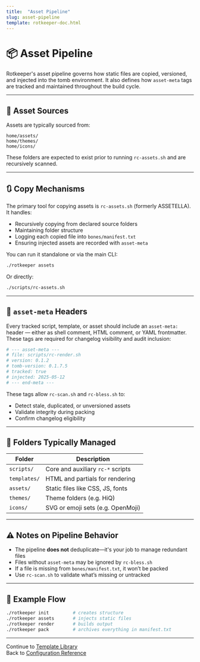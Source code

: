 ```yaml
---
title:  "Asset Pipeline"
slug: asset-pipeline
template: rotkeeper-doc.html
---
```

<!-- asset-meta: { name: "asset-pipeline.md", version: "v0.2.0-pre" } -->

# 📦 Asset Pipeline

Rotkeeper's asset pipeline governs how static files are copied, versioned, and injected into the tomb environment. It also defines how `asset-meta` tags are tracked and maintained throughout the build cycle.

---

## 📁 Asset Sources

Assets are typically sourced from:

```
home/assets/
home/themes/
home/icons/
```

These folders are expected to exist prior to running `rc-assets.sh` and are recursively scanned.

---

## 🔃 Copy Mechanisms

The primary tool for copying assets is `rc-assets.sh` (formerly ASSETELLA). It handles:

- Recursively copying from declared source folders
- Maintaining folder structure
- Logging each copied file into `bones/manifest.txt`
- Ensuring injected assets are recorded with `asset-meta`

You can run it standalone or via the main CLI:

```bash
./rotkeeper assets
```

Or directly:

```bash
./scripts/rc-assets.sh
```

---

## 📑 `asset-meta` Headers

Every tracked script, template, or asset should include an `asset-meta:` header — either as shell comment, HTML comment, or YAML frontmatter. These tags are required for changelog visibility and audit inclusion:

```bash
# --- asset-meta ---
# file: scripts/rc-render.sh
# version: 0.1.2
# tomb-version: 0.1.7.5
# tracked: true
# injected: 2025-05-12
# --- end-meta ---
```

These tags allow `rc-scan.sh` and `rc-bless.sh` to:

- Detect stale, duplicated, or unversioned assets
- Validate integrity during packing
- Confirm changelog eligibility

---

## 📂 Folders Typically Managed

| Folder | Description |
|--------|-------------|
| `scripts/` | Core and auxiliary `rc-*` scripts |
| `templates/` | HTML and partials for rendering |
| `assets/` | Static files like CSS, JS, fonts |
| `themes/` | Theme folders (e.g. HiQ) |
| `icons/` | SVG or emoji sets (e.g. OpenMoji) |

---

## ⚠️ Notes on Pipeline Behavior

- The pipeline **does not** deduplicate—it's your job to manage redundant files
- Files without `asset-meta` may be ignored by `rc-bless.sh`
- If a file is missing from `bones/manifest.txt`, it won’t be packed
- Use `rc-scan.sh` to validate what’s missing or untracked

---

## 🧪 Example Flow

```bash
./rotkeeper init         # creates structure
./rotkeeper assets       # injects static files
./rotkeeper render       # builds output
./rotkeeper pack         # archives everything in manifest.txt
```

---

Continue to [Template Library](template-library.md)  
Back to [Configuration Reference](configuration-reference.md)

<!--
LIMERICK

The pipeline injected with grace,  
Each asset assigned to its place.  
With headers and tags,  
It zipped into bags—  
And logged its own rot with no trace.

SORA PROMPT

"a spectral asset pipeline copying ancient static files into a tomb, file paths glowing as they settle, digital ink bleeding from metadata"
-->